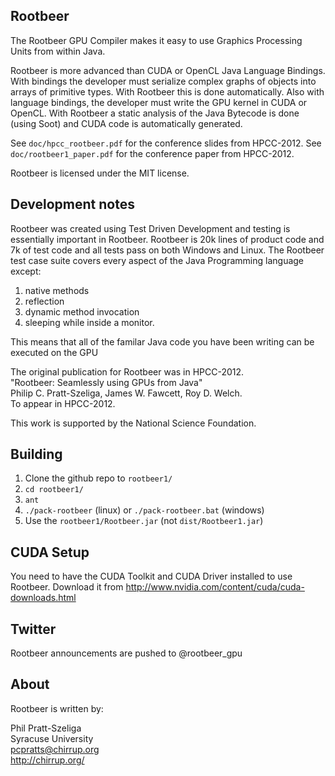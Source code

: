 ## Rootbeer

The Rootbeer GPU Compiler makes it easy to use Graphics Processing Units from
within Java.

Rootbeer is more advanced than CUDA or OpenCL Java Language Bindings. With 
bindings the developer must serialize complex graphs of objects into arrays
of primitive types. With Rootbeer this is done automatically. Also with language
bindings, the developer must write the GPU kernel in CUDA or OpenCL. With
Rootbeer a static analysis of the Java Bytecode is done (using Soot) and CUDA
code is automatically generated.

See `doc/hpcc_rootbeer.pdf` for the conference slides from HPCC-2012.
See `doc/rootbeer1_paper.pdf` for the conference paper from HPCC-2012.

Rootbeer is licensed under the MIT license.

## Development notes

Rootbeer was created using Test Driven Development and testing is essentially
important in Rootbeer. Rootbeer is 20k lines of product code and 7k of test code
and all tests pass on both Windows and Linux. The Rootbeer test case suite 
covers every aspect of the Java Programming language except:
  1. native methods
  2. reflection
  3. dynamic method invocation
  4. sleeping while inside a monitor. 
  
This means that all of the familar Java code you have been writing can be
executed on the GPU

The original publication for Rootbeer was in HPCC-2012.<br />
  "Rootbeer: Seamlessly using GPUs from Java"<br />
  Philip C. Pratt-Szeliga, James W. Fawcett, Roy D. Welch.<br />
  To appear in HPCC-2012.

This work is supported by the National Science Foundation.

## Building

1. Clone the github repo to `rootbeer1/`
2. `cd rootbeer1/`
3. `ant`
4. `./pack-rootbeer` (linux) or `./pack-rootbeer.bat` (windows)
5. Use the `rootbeer1/Rootbeer.jar` (not `dist/Rootbeer1.jar`)

## CUDA Setup

You need to have the CUDA Toolkit and CUDA Driver installed to use Rootbeer.
Download it from http://www.nvidia.com/content/cuda/cuda-downloads.html

## Twitter

Rootbeer announcements are pushed to @rootbeer_gpu

## About

Rootbeer is written by:

Phil Pratt-Szeliga<br />
Syracuse University<br />
pcpratts@chirrup.org<br />
http://chirrup.org/
